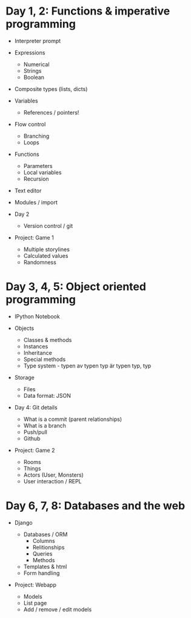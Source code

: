 # Day 1, 2: Functions & imperative programming
* Interpreter prompt
* Expressions
  * Numerical
  * Strings
  * Boolean
* Composite types (lists, dicts)
* Variables
  * References / pointers!
* Flow control
  * Branching
  * Loops
* Functions
  * Parameters
  * Local variables
  * Recursion
* Text editor
* Modules / import

* Day 2
  * Version control / git

* Project: Game 1
    * Multiple storylines
    * Calculated values
    * Randomness



# Day 3, 4, 5: Object oriented programming
* IPython Notebook
* Objects
  * Classes & methods
  * Instances
  * Inheritance
  * Special methods
  * Type system - typen av typen typ är typen typ, typ
* Storage
  * Files
  * Data format: JSON

* Day 4: Git details
  * What is a commit (parent relationships)
  * What is a branch
  * Push/pull
  * Github

* Project: Game 2
  * Rooms
  * Things
  * Actors (User, Monsters)
  * User interaction / REPL



# Day 6, 7, 8: Databases and the web
* Django
  * Databases / ORM
    * Columns
    * Relitionships
    * Queries
    * Methods
  * Templates & html
  * Form handling

* Project: Webapp
    * Models
    * List page
    * Add / remove / edit models
